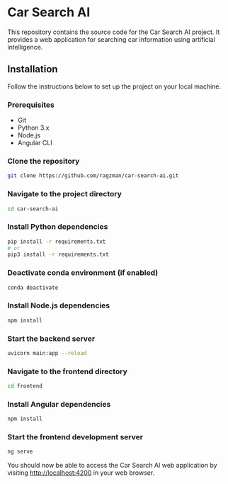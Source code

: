 # Car Search AI

This repository contains the source code for the Car Search AI project. It provides a web application for searching car information using artificial intelligence.

## Installation

Follow the instructions below to set up the project on your local machine.

### Prerequisites

- Git
- Python 3.x
- Node.js
- Angular CLI

### Clone the repository

```bash
git clone https://github.com/ragzman/car-search-ai.git
```

### Navigate to the project directory

```bash
cd car-search-ai
```

### Install Python dependencies

```bash
pip install -r requirements.txt
# or
pip3 install -r requirements.txt
```

### Deactivate conda environment (if enabled)

```bash
conda deactivate
```

### Install Node.js dependencies

```bash
npm install
```

### Start the backend server

```bash
uvicorn main:app --reload
```

### Navigate to the frontend directory

```bash
cd frontend
```

### Install Angular dependencies

```bash
npm install
```

### Start the frontend development server

```bash
ng serve
```

You should now be able to access the Car Search AI web application by visiting [http://localhost:4200](http://localhost:4200) in your web browser.
